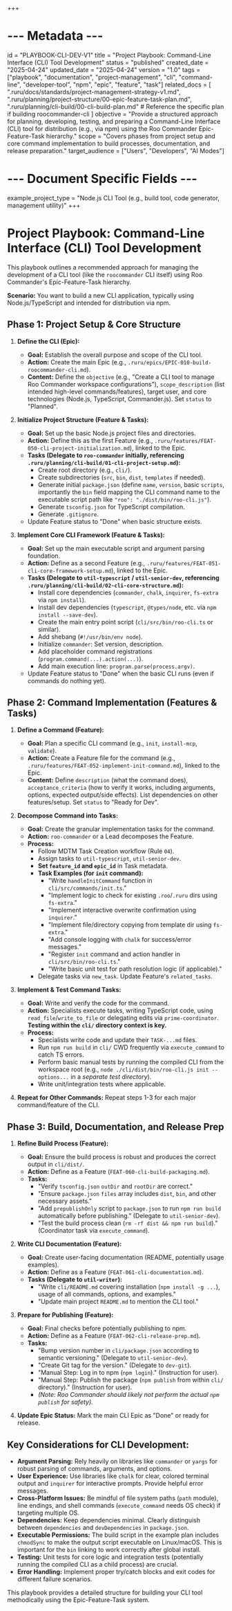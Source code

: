 +++
# --- Metadata ---
id = "PLAYBOOK-CLI-DEV-V1"
title = "Project Playbook: Command-Line Interface (CLI) Tool Development"
status = "published"
created_date = "2025-04-24"
updated_date = "2025-04-24"
version = "1.0"
tags = ["playbook", "documentation", "project-management", "cli", "command-line", "developer-tool", "npm", "epic", "feature", "task"]
related_docs = [
    ".ruru/docs/standards/project-management-strategy-v1.md",
    ".ruru/planning/project-structure/00-epic-feature-task-plan.md",
    ".ruru/planning/cli-build/00-cli-build-plan.md" # Reference the specific plan if building roocommander-cli
]
objective = "Provide a structured approach for planning, developing, testing, and preparing a Command-Line Interface (CLI) tool for distribution (e.g., via npm) using the Roo Commander Epic-Feature-Task hierarchy."
scope = "Covers phases from project setup and core command implementation to build processes, documentation, and release preparation."
target_audience = ["Users", "Developers", "AI Modes"]
# --- Document Specific Fields ---
example_project_type = "Node.js CLI Tool (e.g., build tool, code generator, management utility)"
+++

# Project Playbook: Command-Line Interface (CLI) Tool Development

This playbook outlines a recommended approach for managing the development of a CLI tool (like the `roocommander` CLI itself) using Roo Commander's Epic-Feature-Task hierarchy.

**Scenario:** You want to build a new CLI application, typically using Node.js/TypeScript and intended for distribution via npm.

## Phase 1: Project Setup & Core Structure

1.  **Define the CLI (Epic):**
    *   **Goal:** Establish the overall purpose and scope of the CLI tool.
    *   **Action:** Create the main Epic (e.g., `.ruru/epics/EPIC-010-build-roocommander-cli.md`).
    *   **Content:** Define the `objective` (e.g., "Create a CLI tool to manage Roo Commander workspace configurations"), `scope_description` (list intended high-level commands/features), target user, and core technologies (Node.js, TypeScript, Commander.js). Set `status` to "Planned".

2.  **Initialize Project Structure (Feature & Tasks):**
    *   **Goal:** Set up the basic Node.js project files and directories.
    *   **Action:** Define this as the first Feature (e.g., `.ruru/features/FEAT-050-cli-project-initialization.md`), linked to the Epic.
    *   **Tasks (Delegate to `roo-commander` initially, referencing `.ruru/planning/cli-build/01-cli-project-setup.md`):**
        *   Create root directory (e.g., `cli/`).
        *   Create subdirectories (`src`, `bin`, `dist`, `templates` if needed).
        *   Generate initial `package.json` (define `name`, `version`, basic `scripts`, importantly the `bin` field mapping the CLI command name to the executable script path like `"roo": "./dist/bin/roo-cli.js"`).
        *   Generate `tsconfig.json` for TypeScript compilation.
        *   Generate `.gitignore`.
    *   Update Feature status to "Done" when basic structure exists.

3.  **Implement Core CLI Framework (Feature & Tasks):**
    *   **Goal:** Set up the main executable script and argument parsing foundation.
    *   **Action:** Define as a second Feature (e.g., `.ruru/features/FEAT-051-cli-core-framework-setup.md`), linked to the Epic.
    *   **Tasks (Delegate to `util-typescript` / `util-senior-dev`, referencing `.ruru/planning/cli-build/02-cli-core-structure.md`):**
        *   Install core dependencies (`commander`, `chalk`, `inquirer`, `fs-extra` via `npm install`).
        *   Install dev dependencies (`typescript`, `@types/node`, etc. via `npm install --save-dev`).
        *   Create the main entry point script (`cli/src/bin/roo-cli.ts` or similar).
        *   Add shebang (`#!/usr/bin/env node`).
        *   Initialize `commander`: Set version, description.
        *   Add placeholder command registrations (`program.command(...).action(...)`).
        *   Add main execution line: `program.parse(process.argv)`.
    *   Update Feature status to "Done" when the basic CLI runs (even if commands do nothing yet).

## Phase 2: Command Implementation (Features & Tasks)

1.  **Define a Command (Feature):**
    *   **Goal:** Plan a specific CLI command (e.g., `init`, `install-mcp`, `validate`).
    *   **Action:** Create a Feature file for the command (e.g., `.ruru/features/FEAT-052-implement-init-command.md`), linked to the Epic.
    *   **Content:** Define `description` (what the command does), `acceptance_criteria` (how to verify it works, including arguments, options, expected output/side effects). List dependencies on other features/setup. Set `status` to "Ready for Dev".

2.  **Decompose Command into Tasks:**
    *   **Goal:** Create the granular implementation tasks for the command.
    *   **Action:** `roo-commander` or a Lead decomposes the Feature.
    *   **Process:**
        *   Follow MDTM Task Creation workflow (Rule `04`).
        *   Assign tasks to `util-typescript`, `util-senior-dev`.
        *   **Set `feature_id` and `epic_id`** in Task metadata.
        *   **Task Examples (for `init` command):**
            *   "Write `handleInitCommand` function in `cli/src/commands/init.ts`."
            *   "Implement logic to check for existing `.roo`/`.ruru` dirs using `fs-extra`."
            *   "Implement interactive overwrite confirmation using `inquirer`."
            *   "Implement file/directory copying from template dir using `fs-extra`."
            *   "Add console logging with `chalk` for success/error messages."
            *   "Register `init` command and action handler in `cli/src/bin/roo-cli.ts`."
            *   "Write basic unit test for path resolution logic (if applicable)."
        *   Delegate tasks via `new_task`. Update Feature's `related_tasks`.

3.  **Implement & Test Command Tasks:**
    *   **Goal:** Write and verify the code for the command.
    *   **Action:** Specialists execute tasks, writing TypeScript code, using `read_file`/`write_to_file` or delegating edits via `prime-coordinator`. **Testing within the `cli/` directory context is key.**
    *   **Process:**
        *   Specialists write code and update their `TASK-...md` files.
        *   Run `npm run build` in `cli/` CWD frequently via `execute_command` to catch TS errors.
        *   Perform basic manual tests by running the compiled CLI from the workspace root (e.g., `node ./cli/dist/bin/roo-cli.js init --options...` in a *separate test directory*).
        *   Write unit/integration tests where applicable.

4.  **Repeat for Other Commands:** Repeat steps 1-3 for each major command/feature of the CLI.

## Phase 3: Build, Documentation, and Release Prep

1.  **Refine Build Process (Feature):**
    *   **Goal:** Ensure the build process is robust and produces the correct output in `cli/dist/`.
    *   **Action:** Define as a Feature (`FEAT-060-cli-build-packaging.md`).
    *   **Tasks:**
        *   "Verify `tsconfig.json` `outDir` and `rootDir` are correct."
        *   "Ensure `package.json` `files` array includes `dist`, `bin`, and other necessary assets."
        *   "Add `prepublishOnly` script to `package.json` to run `npm run build` automatically before publishing." (Delegate to `util-senior-dev`).
        *   "Test the build process clean (`rm -rf dist && npm run build`)." (Coordinator task via `execute_command`).

2.  **Write CLI Documentation (Feature):**
    *   **Goal:** Create user-facing documentation (README, potentially usage examples).
    *   **Action:** Define as a Feature (`FEAT-061-cli-documentation.md`).
    *   **Tasks (Delegate to `util-writer`):**
        *   "Write `cli/README.md` covering installation (`npm install -g ...`), usage of all commands, options, and examples."
        *   "Update main project `README.md` to mention the CLI tool."

3.  **Prepare for Publishing (Feature):**
    *   **Goal:** Final checks before potentially publishing to npm.
    *   **Action:** Define as a Feature (`FEAT-062-cli-release-prep.md`).
    *   **Tasks:**
        *   "Bump version number in `cli/package.json` according to semantic versioning." (Delegate to `util-senior-dev`).
        *   "Create Git tag for the version." (Delegate to `dev-git`).
        *   "Manual Step: Log in to npm (`npm login`)." (Instruction for user).
        *   "Manual Step: Publish the package (`npm publish` from within `cli/` directory)." (Instruction for user).
        *   *(Note: Roo Commander should likely not perform the actual `npm publish` for safety).*

4.  **Update Epic Status:** Mark the main CLI Epic as "Done" or ready for release.

## Key Considerations for CLI Development:

*   **Argument Parsing:** Rely heavily on libraries like `commander` or `yargs` for robust parsing of commands, arguments, and options.
*   **User Experience:** Use libraries like `chalk` for clear, colored terminal output and `inquirer` for interactive prompts. Provide helpful error messages.
*   **Cross-Platform Issues:** Be mindful of file system paths (`path` module), line endings, and shell commands (`execute_command` needs OS check) if targeting multiple OS.
*   **Dependencies:** Keep dependencies minimal. Clearly distinguish between `dependencies` and `devDependencies` in `package.json`.
*   **Executable Permissions:** The build script in the example plan includes `chmodSync` to make the output script executable on Linux/macOS. This is important for the `bin` linking to work correctly after global install.
*   **Testing:** Unit tests for core logic and integration tests (potentially running the compiled CLI as a child process) are crucial.
*   **Error Handling:** Implement proper try/catch blocks and exit codes for different failure scenarios.

This playbook provides a detailed structure for building your CLI tool methodically using the Epic-Feature-Task system.